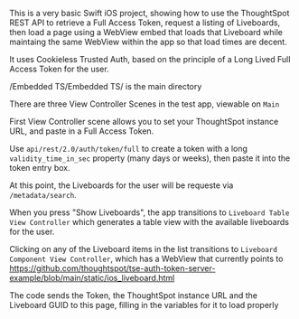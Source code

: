 This is a very basic Swift iOS project, showing how to use the ThoughtSpot REST API to retrieve a Full Access Token, request a listing of Liveboards, then load a page using a WebView embed that loads that Liveboard while maintaing the same WebView within the app so that load times are decent.

It uses Cookieless Trusted Auth, based on the principle of a Long Lived Full Access Token for the user.

/Embedded TS/Embedded TS/ is the main directory

There are three View Controller Scenes in the test app, viewable on `Main`

First View Controller scene allows you to set your ThoughtSpot instance URL, and paste in a Full Access Token.

Use `api/rest/2.0/auth/token/full` to create a token with a long `validity_time_in_sec` property (many days or weeks), then paste it into the token entry box. 

At this point, the Liveboards for the user will be requeste via `/metadata/search`.

When you press "Show Liveboards", the app transitions to `Liveboard Table View Controller` which generates a table view with the available liveboards for the user.

Clicking on any of the Liveboard items in the list transitions to `Liveboard Component View Controller`, which has a WebView that currently points to https://github.com/thoughtspot/tse-auth-token-server-example/blob/main/static/ios_liveboard.html

The code sends the Token, the ThoughtSpot instance URL and the Liveboard GUID to this page, filling in the variables for it to load properly

